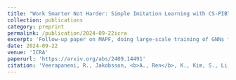 ```yaml
---
title: "Work Smarter Not Harder: Simple Imitation Learning with CS-PIBT Outperforms Large Scale Imitation Learning for MAPF"
collection: publications
category: preprint
permalink: /publication/2024-09-22icra
excerpt: 'Follow-up paper on MAPF, doing large-scale training of GNNs for MAPF for improved scalability'
date: 2024-09-22
venue: 'ICRA'
paperurl: 'https://arxiv.org/abs/2409.14491'
citation: 'Veerapaneni, R., Jakobsson, <b>A., Ren</b>, K., Kim, S., Li, J., & Likhachev, M. (2024). Work Smarter Not Harder: Simple Imitation Learning with CS-PIBT Outperforms Large Scale Imitation Learning for MAPF. arXiv preprint arXiv:2409.14491.'
---
```

